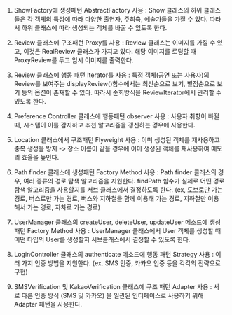 1. ShowFactory에 생성패턴 AbstractFactory 사용 :
Show 클래스의 하위 클래스들은 각 객체의 특성에 따라 다양한 출연자, 주최측, 예술가들을 가질 수 있다. 따라서 하위 클래스에 따라 생성되는 객체를 바꿀 수 있도록 한다.

2. Review 클래스에 구조패턴 Proxy를 사용 :
Review 클래스는 이미지를 가질 수 있고, 이것은 RealReview 클래스가 가지고 있다. 해당 이미지를 로딩할 때 ProxyReview를 두고 임시 이미지를 출력한다.

3. Review 클래스에 행동 패턴 Iterator를 사용 :
특정 객체(공연 또는 사용자)의 Review를 보여주는 displayReview()함수에서는 최신순으로 보기, 별점순으로 보기 등의 옵션이 존재할 수 있다. 따라서 순회방식을 ReviewIterator에서 관리할 수 있도록 한다.

4. Preference Controller 클래스에 행동패턴 observer 사용 :
사용자 취향이 바뀔 때, 시스템이 이를 감지하고 추천 알고리즘을 갱신하는 경우에 사용한다.

5. Location 클래스에서 구조패턴 Flyweight 사용 :
이미 생성된 객체를 재사용하고 중복 생성을 방지 -> 장소 이름이 같을 경우에 이미 생성된 객체를 재사용하여 메모리 효율을 높인다.

6. Path finder 클래스에 생성패턴 Factory Method 사용 :
Path finder 클래스의 경우, 여러 종류의 경로 탐색 알고리즘을 지원한다. findPath 함수가 실제로 어떤 경로 탐색 알고리즘을 사용할지를 서브 클래스에서 결정하도록 한다. (ex, 도보로만 가는 경로, 버스로만 가는 경로, 버스와 지하철을 함께 이용해 가는 경로, 지하철만 이용해서 가는 경로, 자차로 가는 경로)

7. UserManager 클래스의 createUser, deleteUser, updateUser 메소드에 생성 패턴 Factory Method 사용 :
UserManager 클래스에서 User 객체를 생성할 때 어떤 타입의 User를 생성할지 서브클래스에서 결정할 수 있도록 한다.

8. LoginController 클래스의 authenticate 메소드에 행동 패턴 Strategy 사용 :
여러 가지 인증 방법을 지원한다. (ex. SMS 인증, 카카오 인증 등을 각각의 전략으로 구현)

9. SMSVerification 및 KakaoVerification 클래스에 구조 패턴 Adapter 사용 :
서로 다른 인증 방식 (SMS 및 카카오) 을 일관된 인터페이스로 사용하기 위해 Adapter 패턴을 사용한다.